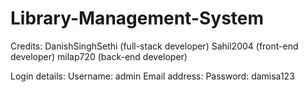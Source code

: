 # Library-Management-System


Credits:
DanishSinghSethi (full-stack developer)
Sahil2004 (front-end developer)
milap720 (back-end developer)

Login details:
Username: admin
Email address: 
Password: damisa123
